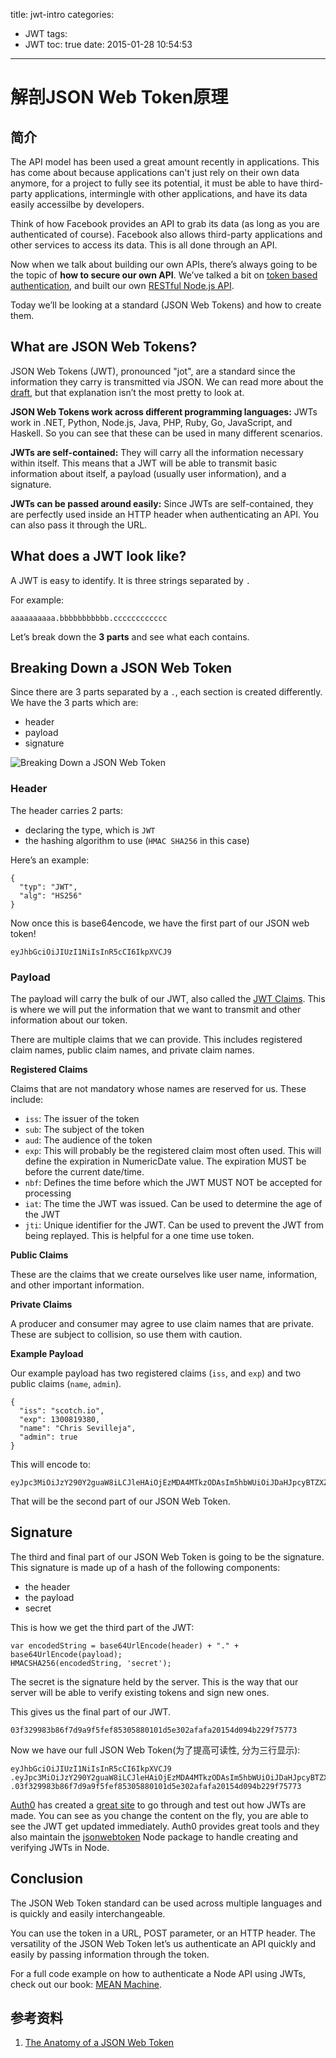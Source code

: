 title: jwt-intro
categories:
  - JWT
tags:
  - JWT
toc: true
date: 2015-01-28 10:54:53
---

# 解剖JSON Web Token原理

## 简介

The API model has been used a great amount recently in applications. This has come about because applications can't just rely on their own data anymore, for a project to fully see its potential, it must be able to have third-party applications, intermingle with other applications, and have its data easily accessilbe by developers.

Think of how Facebook provides an API to grab its data (as long as you are authenticated of course). Facebook also allows third-party applications and other services to access its data. This is all done through an API.

Now when we talk about building our own APIs, there’s always going to be the topic of **how to secure our own API**. We’ve talked a bit on [token based authentication](https://scotch.io/tutorials/the-ins-and-outs-of-token-based-authentication), and built our own [RESTful Node.js API](https://scotch.io/tutorials/javascript/build-a-restful-api-using-node-and-express-4).

Today we’ll be looking at a standard (JSON Web Tokens) and how to create them.

## What are JSON Web Tokens?

JSON Web Tokens (JWT), pronounced "jot", are a standard since the information they carry is transmitted via JSON. We can read more about the [draft](http://self-issued.info/docs/draft-ietf-oauth-json-web-token.html), but that explanation isn’t the most pretty to look at.

**JSON Web Tokens work across different programming languages:** JWTs work in .NET, Python, Node.js, Java, PHP, Ruby, Go, JavaScript, and Haskell. So you can see that these can be used in many different scenarios.

**JWTs are self-contained:** They will carry all the information necessary within itself. This means that a JWT will be able to transmit basic information about itself, a payload (usually user information), and a signature.

**JWTs can be passed around easily:** Since JWTs are self-contained, they are perfectly used inside an HTTP header when authenticating an API. You can also pass it through the URL.


## What does a JWT look like?

A JWT is easy to identify. It is three strings separated by `.`

For example:

```
aaaaaaaaaa.bbbbbbbbbbb.cccccccccccc
```

Let’s break down the **3 parts** and see what each contains.

## Breaking Down a JSON Web Token

Since there are 3 parts separated by a `.`, each section is created differently. We have the 3 parts which are:

- header
- payload
- signature

![Breaking Down a JSON Web Token](https://scotch.io/wp-content/uploads/2014/11/json-web-token-overview1.png)


### Header

The header carries 2 parts:

- declaring the type, which is `JWT`
- the hashing algorithm to use (`HMAC SHA256` in this case)

Here’s an example:

```
{
  "typ": "JWT",
  "alg": "HS256"
}
```

Now once this is base64encode, we have the first part of our JSON web token!

```
eyJhbGciOiJIUzI1NiIsInR5cCI6IkpXVCJ9
```

### Payload

The payload will carry the bulk of our JWT, also called the [JWT Claims](http://self-issued.info/docs/draft-ietf-oauth-json-web-token.html#RegisteredClaimName). This is where we will put the information that we want to transmit and other information about our token.

There are multiple claims that we can provide. This includes registered claim names, public claim names, and private claim names.

**Registered Claims**

Claims that are not mandatory whose names are reserved for us. These include:

- `iss`: The issuer of the token
- `sub`: The subject of the token
- `aud`: The audience of the token
- `exp`: This will probably be the registered claim most often used. This will define the expiration in NumericDate value. The expiration MUST be before the current date/time.
- `nbf`: Defines the time before which the JWT MUST NOT be accepted for processing
- `iat`: The time the JWT was issued. Can be used to determine the age of the JWT
- `jti`: Unique identifier for the JWT. Can be used to prevent the JWT from being replayed. This is helpful for a one time use token.

**Public Claims**

These are the claims that we create ourselves like user name, information, and other important information.

**Private Claims**

A producer and consumer may agree to use claim names that are private. These are subject to collision, so use them with caution.

**Example Payload**

Our example payload has two registered claims (`iss`, and `exp`) and two public claims (`name`, `admin`).

```
{
  "iss": "scotch.io",
  "exp": 1300819380,
  "name": "Chris Sevilleja",
  "admin": true
}
```

This will encode to:

```
eyJpc3MiOiJzY290Y2guaW8iLCJleHAiOjEzMDA4MTkzODAsIm5hbWUiOiJDaHJpcyBTZXZpbGxlamEiLCJhZG1pbiI6dHJ1ZX0
```

That will be the second part of our JSON Web Token.

## Signature

The third and final part of our JSON Web Token is going to be the signature. This signature is made up of a hash of the following components:

- the header
- the payload
- secret

This is how we get the third part of the JWT:

```
var encodedString = base64UrlEncode(header) + "." + base64UrlEncode(payload);
HMACSHA256(encodedString, 'secret');
```

The secret is the signature held by the server. This is the way that our server will be able to verify existing tokens and sign new ones.

This gives us the final part of our JWT.

```
03f329983b86f7d9a9f5fef85305880101d5e302afafa20154d094b229f75773
```

Now we have our full JSON Web Token(为了提高可读性, 分为三行显示):

```
eyJhbGciOiJIUzI1NiIsInR5cCI6IkpXVCJ9
.eyJpc3MiOiJzY290Y2guaW8iLCJleHAiOjEzMDA4MTkzODAsIm5hbWUiOiJDaHJpcyBTZXZpbGxlamEiLCJhZG1pbiI6dHJ1ZX0
.03f329983b86f7d9a9f5fef85305880101d5e302afafa20154d094b229f75773
```

[Auth0](https://auth0.com/) has created a [great site](http://jwt.io/) to go through and test out how JWTs are made. You can see as you change the content on the fly, you are able to see the JWT get updated immediately. Auth0 provides great tools and they also maintain the [jsonwebtoken](https://github.com/auth0/node-jsonwebtoken) Node package to handle creating and verifying JWTs in Node.

## Conclusion

The JSON Web Token standard can be used across multiple languages and is quickly and easily interchangeable.

You can use the token in a URL, POST parameter, or an HTTP header. The versatility of the JSON Web Token let’s us authenticate an API quickly and easily by passing information through the token.

For a full code example on how to authenticate a Node API using JWTs, check out our book: [MEAN Machine](https://leanpub.com/mean-machine).

## 参考资料
1. [The Anatomy of a JSON Web Token](https://scotch.io/tutorials/the-anatomy-of-a-json-web-token#example-payload)

